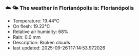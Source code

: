 ### ☁️ 🌤️  The weather in Florianópolis is: Florianópolis

- Temperature: 19.44°C
- On flesh: 19.22°C
- Relative air humidity: 68%
- Rain: 0.0 mm
- Description: Broken clouds
- last updated: 2025-09-26T17:14:53.972026
